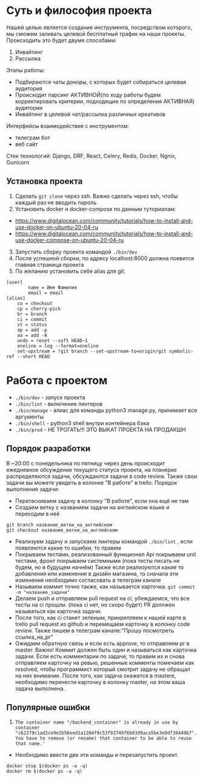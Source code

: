 # Суть и философия проекта
Нашей целью является создание инструмента, посредством которого, мы сможем заливать целевой бесплатный трафик на наши проекты.
Происходить это будет двумя способами:
1. Инвайтинг
2. Рассылка

Этапы работы:
- Подбираются чаты доноры, с которых будет собираться целевая аудитория
- Происходит парсинг АКТИВНОЙ(по ходу работы будем корректировать критерии, подходящие по определения АКТИВНАЯ) аудитории
- Инвайтинг в целевой чат/рассылка различных креативов

Интерфейсы взаимодействия с инструментом:
- телеграм бот
- веб сайт

Стек технологий: Django, DRF, React, Celery, Redis, Docker, Ngnix, Gunicorn

## Установка проекта

1. Сделать 
```git clone```
 через ssh. Важно сделать через ssh, чтобы каждый раз не вводить пароль
2. Установить docker и docker-compose по данным туториалам:
- https://www.digitalocean.com/community/tutorials/how-to-install-and-use-docker-on-ubuntu-20-04-ru
- https://www.digitalocean.com/community/tutorials/how-to-install-and-use-docker-compose-on-ubuntu-20-04-ru

3. Запустить сборку проекта командой 
```./bin/dev```
4. После успешной сборки, по адресу localhost:8000 должна появится главная страница проекта
5. По желанию установить себе alias для git.
```
[user]
        name = Имя Фамилия
        email = email
[alias]
    co = checkout
    cp = cherry-pick
    br = branch
    ci = commit
    st = status
    ap = add -p
    aa = add -A
    undo = reset --soft HEAD~1
    oneline = log --format=oneline
    set-upstream = !git branch --set-upstream-to=origin/git symbolic-ref --short HEAD
```

# Работа с проектом
- ```./bin/dev``` - запуск проекта
- ```./bin/lint``` - включение линтеров
- ```./bin/manage``` - алиас для команды python3 manage.py, принимает все аргументы
- ```./bin/shell``` - python3 shell внутри контейнера бэка
- ```./bin/prod``` - НЕ ТРОГАТЬ!!! ЭТО ВЫКАТ ПРОЕКТА НА ПРОДАКШН

## Порядок разработки 

В ~20:00 с понедельника по пятницу через день происходит ежедневное обсуждение текущего статуса проекта, на планерке распределяются задачи, обсуждаются задачи в code review.
Также свои задачи вы можете увидеть в колонке "В работе" в trello.
Порядок выполнения задачи:
- Перетаскиваем задачу в колонку "В работе", если она ещё не там
- Создаем ветку с названием задачи на английском языке и переходим в неё
```
git branch название_ветки_на_английском
git checkout название_ветки_на_английском
```
- Реализуем задачу и запускаем линтеры командой 
```./bin/lint```
, если появляются какие то ошибки, то правим
- Покрываем тестами, реализованный функционал
Api покрываем unit тестами, фронт покрываем системными (пока тесты писать не будем, но в будущем начнём)
Также если реализуются какие то добавления или изменения в дизайн магазина, то сначала эти изменения необходимо согласовать в телеграм канале
- Называем коммит точно также, как называется карточка.
```git commit -m "название_задачи"```
- Делаем push и отправляем pull request на ci, убеждаемся, что все тесты на ci прошли. (пока ci нет, но скоро будет)
PR доллжен называться как карточка задачи.
- После того, как ci станет зеленым, прикрепляем к нашей карте в trello pull request из github и перемещаем карточку в колонку code review.
Также пишем в телеграм канале:"Прошу посмотреть ссылка_на_pr"
- Ожидаем обратную связь и если есть approve, то отправляем pr в master.
Важно! Коммит должен быть один и называться как карточка задачи.
Если есть комментарии по задаче, то правим их и снова отправляем карточку на ревью, решенные комменты помечаем как resolved, чтобы программист который смотрит задачу не обращал на них внимание.
После того, как задача окажется в mastere, необходимо перенести карточку в колонку master, на этом ваша задача выполнена.

## Популярные ошибки
1. ```The container name "/backend_container" is already in use by container "c62279c1ad2ce9e2b56eed1a1204f9c53f93749f6b03d9aca5be3e0df30449b7". You have to remove (or rename) that container to be able to reuse that name.'```
- Необходимо ввести две эти команды и перезапустить проект.
```
docker stop $(docker ps -a -q)
docker rm $(docker ps -a -q)
```
